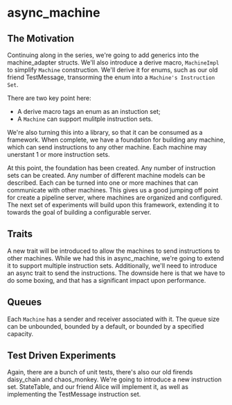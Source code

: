 # async_machine

## The Motivation
Continuing along in the series, we're going to add generics into the machine_adapter structs. We'll also
introduce a derive macro, `MachineImpl` to simplify `Machine` construction. We'll derive it for enums,
such as our old friend TestMessage, transorming the enum into a `Machine's Instruction Set`.

There are two key point here:
* A derive macro tags an enum as an instuction set;
* A `Machine` can support mulitple instruction sets.

We're also turning this into a library, so that it can be consumed as a framework. When complete, we have
a foundation for building any machine, which can send instructions to any other machine. Each machine may
unerstant 1 or more instruction sets.

At this point, the foundation has been created. Any number of instruction sets can be created. Any number
of different machine models can be described. Each can be turned into one or more machines that can
communicate with other machines. This gives us a good jumping off point for create a pipeline server, where
machines are organized and configured. The next set of experiments will build upon this framework,
extending it to towards the goal of building a configurable server.

## Traits
A new trait will be introduced to allow the machines to send instructions to other machines. While we had
this in async_machine, we're going to extend it to support multiple instruction sets. Additionally, we'll
need to introduce an async trait to send the instructions. The downside here is that we have to do some
boxing, and that has a significant impact upon performance.

## Queues
Each `Machine` has a sender and receiver associated with it. The queue size can be unbounded, bounded
by a default, or bounded by a specified capacity.

## Test Driven Experiments
Again, there are a bunch of unit tests, there's also our old firends daisy_chain and chaos_monkey. We're
going to introduce a new instruction set. StateTable, and our friend Alice will implement it, as well as
implementing the TestMessage instruction set.

